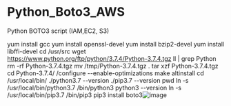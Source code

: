 # Python_Boto3_AWS
Python BOTO3 script (IAM,EC2, S3)

yum install gcc
yum install openssl-devel
yum install bzip2-devel
yum install libffi-devel
cd /usr/src
wget https://www.python.org/ftp/python/3.7.4/Python-3.7.4.tgz
ll | grep Python
rm -rf Python-3.7.4.tgz 
mv /tmp/Python-3.7.4.tgz .
tar xzf Python-3.7.4.tgz
cd Python-3.7.4/
/configure --enable-optimizations
make altinstall
cd /usr/local/bin/
./python3.7 --version
./pip3.7 --version
pwd
ln -s /usr/local/bin/python3.7 /bin/python3
python3 --version
ln -s /usr/local/bin/pip3.7 /bin/pip3
pip3 install boto3![image](https://github.com/brando93/Python_Boto3_AWS/assets/45773752/a01d5e09-7be6-49bb-bca5-d2886967a23b)
